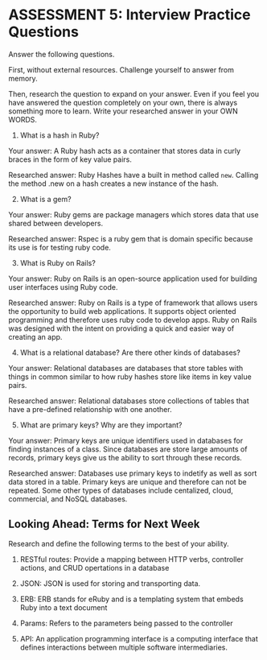 # ASSESSMENT 5: Interview Practice Questions

Answer the following questions.

First, without external resources. Challenge yourself to answer from memory.

Then, research the question to expand on your answer. Even if you feel you have answered the question completely on your own, there is always something more to learn. Write your researched answer in your OWN WORDS.

1. What is a hash in Ruby?

Your answer: A Ruby hash acts as a container that stores data in curly braces in the form of key value pairs. 

Researched answer: Ruby Hashes have a built in method called `new`. Calling the method .new on a hash creates a new instance of the hash.

2. What is a gem?

Your answer: Ruby gems are package managers which stores data that use shared between developers.

Researched answer: Rspec is a ruby gem that is domain specific because its use is for testing ruby code.

3. What is Ruby on Rails?

Your answer: Ruby on Rails is an open-source application used for building user interfaces using Ruby code.

Researched answer: Ruby on Rails is a type of framework that allows users the opportunity to build web applications. It supports object oriented programming and therefore uses ruby code to develop apps. Ruby on Rails was designed with the intent on providing a quick and easier way of creating an app.

4. What is a relational database? Are there other kinds of databases?

Your answer: Relational databases are databases that store tables with things in common similar to how ruby hashes store like items in key value pairs.

Researched answer: Relational databases store collections of tables that have a pre-defined relationship with one another. 

5. What are primary keys? Why are they important?

Your answer: Primary keys are unique identifiers used in databases for finding instances of a class. Since databases are store large amounts of records, primary keys give us the ability to sort through these records.

Researched answer: Databases use primary keys to indetify as well as sort data stored in a table. Primary keys are unique and therefore can not be repeated. Some other types of databases include centalized, cloud, commercial, and NoSQL databases.

## Looking Ahead: Terms for Next Week

Research and define the following terms to the best of your ability.

1. RESTful routes: Provide a mapping between HTTP verbs, controller actions, and CRUD opertations in a database

2. JSON: JSON is used for storing and transporting data.

3. ERB: ERB stands for eRuby and is a templating system that embeds Ruby into a text document

4. Params: Refers to the parameters being passed to the controller

5. API: An application programming interface is a computing interface that defines interactions between multiple software intermediaries.
